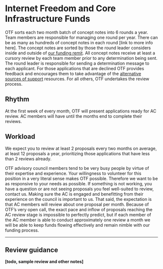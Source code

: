 # Internet Freedom and Core Infrastructure Funds

OTF sorts each two month batch of concept notes into 6 rounds a year. Team members are responsible for managing one round per year. There can be as many as hundreds of concept notes in each round \[link to more info here\]. The concept notes are sorted by those the round leader considers inside and outside of [our funding remit](https://www.opentech.fund/article/update-congress-otfs-fy17-funding). All concept notes receive at least a cursory review by each team member prior to any determination being sent. The round leader is responsible for sending a determination message to each applicant. For those applications that are declined OTF provides feedback and encourages them to take advantage of the [alternative sources of support](https://www.opentech.fund/apply/alternative-sources-support) resources. For all others, OTF undertakes the review process.

## Rhythm

At the first week of every month, OTF will present applications ready for AC review. AC members will have until the months end to complete their reviews.

## Workload

We expect you to review at least 2 proposals every two months on average, at least 12 proposals a year, prioritizing those applications that have less than 2 reviews already.  


OTF advisory council members tend to be very busy people by virtue of their expertise and experience. Your willingness to volunteer for this position in a very literal sense makes OTF possible. Therefore we want to be as responsive to your needs as possible.  If something is not working, you have a question or are not seeing proposals you feel well-suited to review, contact us. Making sure the AC is engaged and benefitting from their experience on the council is important to us. That said, the expectation is that AC members will review about one proposal per month.  Because of OTF’s very open call, the exact pace and inflow of proposals reaching the AC review stage is impossible to perfectly predict, but if each member of the AC member is able to conduct approximately one review a month we will be able to keep funds flowing effectively and remain nimble with our funding process.  
****

## Review guidance

**\[todo, sample review and other notes\]**  


